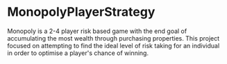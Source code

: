 # MonopolyPlayerStrategy
Monopoly is a 2-4 player risk based game with the end goal of accumulating the most wealth through purchasing properties. This project focused on attempting to find the ideal level of risk taking for an individual in order to optimise a player's chance of winning.
